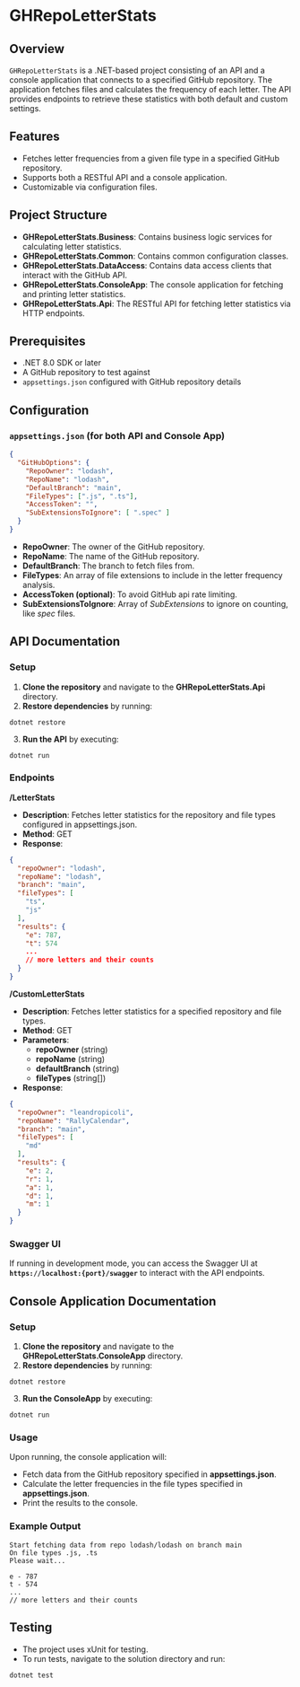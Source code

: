 # GHRepoLetterStats

## Overview

`GHRepoLetterStats` is a .NET-based project consisting of an API and a console application that connects to a specified GitHub repository. The application fetches files and calculates the frequency of each letter. The API provides endpoints to retrieve these statistics with both default and custom settings.

## Features

- Fetches letter frequencies from a given file type in a specified GitHub repository.
- Supports both a RESTful API and a console application.
- Customizable via configuration files.

## Project Structure

- **GHRepoLetterStats.Business**: Contains business logic services for calculating letter statistics.
- **GHRepoLetterStats.Common**: Contains common configuration classes.
- **GHRepoLetterStats.DataAccess**: Contains data access clients that interact with the GitHub API.
- **GHRepoLetterStats.ConsoleApp**: The console application for fetching and printing letter statistics.
- **GHRepoLetterStats.Api**: The RESTful API for fetching letter statistics via HTTP endpoints.

## Prerequisites

- .NET 8.0 SDK or later
- A GitHub repository to test against
- `appsettings.json` configured with GitHub repository details

## Configuration

### `appsettings.json` (for both API and Console App)

```json
{
  "GitHubOptions": {
    "RepoOwner": "lodash",
    "RepoName": "lodash",
    "DefaultBranch": "main",
    "FileTypes": [".js", ".ts"],
    "AccessToken": "",
    "SubExtensionsToIgnore": [ ".spec" ]
  }
}
```

- **RepoOwner**: The owner of the GitHub repository.
- **RepoName**: The name of the GitHub repository.
- **DefaultBranch**: The branch to fetch files from.
- **FileTypes**: An array of file extensions to include in the letter frequency analysis.
- **AccessToken (optional)**: To avoid GitHub api rate limiting.
- **SubExtensionsToIgnore**: Array of *SubExtensions* to ignore on counting, like *spec* files.

## API Documentation

### Setup
1. **Clone the repository** and navigate to the **GHRepoLetterStats.Api** directory.
2. **Restore dependencies** by running:
```
dotnet restore
```

3. **Run the API** by executing:
```
dotnet run
```


### Endpoints
**/LetterStats**
- **Description**: Fetches letter statistics for the repository and file types configured in appsettings.json.
- **Method**: GET
- **Response**:
```json
{
  "repoOwner": "lodash",
  "repoName": "lodash",
  "branch": "main",
  "fileTypes": [
    "ts",
    "js"
  ],
  "results": {
    "e": 787,
    "t": 574
    ...
    // more letters and their counts
  }
}
```

**/CustomLetterStats**
- **Description**: Fetches letter statistics for a specified repository and file types.
- **Method**: GET
- **Parameters**:
  - **repoOwner** (string)
  - **repoName** (string)
  - **defaultBranch** (string)
  - **fileTypes** (string[])
- **Response**:
```json
{
  "repoOwner": "leandropicoli",
  "repoName": "RallyCalendar",
  "branch": "main",
  "fileTypes": [
    "md"
  ],
  "results": {
    "e": 2,
    "r": 1,
    "a": 1,
    "d": 1,
    "m": 1
  }
}
```

### Swagger UI
If running in development mode, you can access the Swagger UI at **`https://localhost:{port}/swagger`** to interact with the API endpoints.

## Console Application Documentation

### Setup
1. **Clone the repository** and navigate to the **GHRepoLetterStats.ConsoleApp** directory.
2. **Restore dependencies** by running:
```
dotnet restore
```

3. **Run the ConsoleApp** by executing:
```
dotnet run
```

### Usage
Upon running, the console application will:

- Fetch data from the GitHub repository specified in **appsettings.json**.
- Calculate the letter frequencies in the file types specified in **appsettings.json**.
- Print the results to the console.

### Example Output
```
Start fetching data from repo lodash/lodash on branch main
On file types .js, .ts
Please wait...

e - 787
t - 574
...
// more letters and their counts
```

## Testing
- The project uses xUnit for testing.
- To run tests, navigate to the solution directory and run:
```
dotnet test
```
